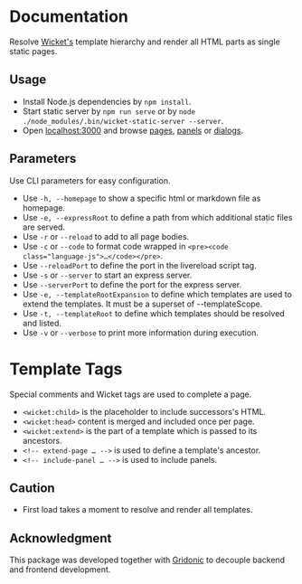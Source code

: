 # Documentation

Resolve [Wicket's](https://wicket.apache.org/) template hierarchy and render all HTML parts as single static pages.

## Usage

- Install Node.js dependencies by `npm install`.
- Start static server by `npm run serve` or by `node ./node_modules/.bin/wicket-static-server --server`.
- Open [localhost:3000](http://localhost:3000) and browse [pages](/pages), [panels](/panels) or [dialogs](/dialogs).

## Parameters

Use CLI parameters for easy configuration.

- Use `-h, --homepage` to show a specific html or markdown file as homepage.
- Use `-e, --expressRoot` to define a path from which additional static files are served.
- Use `-r` or `--reload` to add <script src="//localhost:[opts.reloadPort]/livereload.js"></script> to all page bodies.
- Use `-c` or `--code` to format code wrapped in `<pre><code class="language-js">…</code></pre>`.
- Use `--reloadPort` to define the port in the livereload script tag.
- Use `-s` or `--server` to start an express server.
- Use `--serverPort` to define the port for the express server.
- Use `-e, --templateRootExpansion` to define which templates are used to extend the templates. It must be a superset of --templateScope.
- Use `-t, --templateRoot` to define which templates should be resolved and listed.
- Use `-v` or `--verbose` to print more information during execution.

# Template Tags

Special comments and Wicket tags are used to complete a page.

- `<wicket:child>` is the placeholder to include successors's HTML.
- `<wicket:head>` content is merged and included once per page.
- `<wicket:extend>` is the part of a template which is passed to its ancestors.
- `<!-- extend-page … -->` is used to define a template's ancestor.
- `<!-- include-panel … -->` is used to include panels.

## Caution

- First load takes a moment to resolve and render all templates.

## Acknowledgment

This package was developed together with [Gridonic](https://gridonic.ch/) to decouple backend and frontend development.
